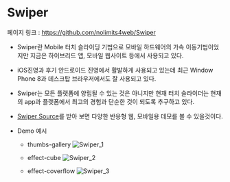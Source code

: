 # Swiper

페이지 링크 : https://github.com/nolimits4web/Swiper

- Swiper란 Mobile 터치 슬라이딩 기법으로 모바일 하드웨어의 가속 이동기법이었지만 지금은 하이브리드 앱, 모바일 웹사이트 등에서 사용되고 있다. 
- iOS진영과 후기 안드로이드 진영에서 활발하게 사용되고 있는데 최근 Window Phone 8과 데스크탑 브라우저에서도 잘 사용되고 있다. 
- Swiper는 모든 플랫폼에 양립될 수 있는 것은 아니지만 현재 터치 슬라이더는 현재의 app과 플랫폼에서 최고의 경험과 단순한 것이 되도록 추구하고 있다.
- [Swiper Source](https://github.com/nolimits4web/Swiper/archive/master.zip/)를 받아 보면 다양한 반응형 웹, 모바일용 데모를 볼 수 있을것이다. 

- Demo 예시
	- thumbs-gallery
	![Swiper_1](https://raw.githubusercontent.com/TeamSEGO/github-trend-kr/master/img/006-11-01.png)
    
	 - effect-cube
	 ![Swiper_2](https://raw.githubusercontent.com/TeamSEGO/github-trend-kr/master/img/006-11-02.png)
    
	 - effect-coverflow
	 ![Swiper_3](https://raw.githubusercontent.com/TeamSEGO/github-trend-kr/master/img/006-11-03.png)

